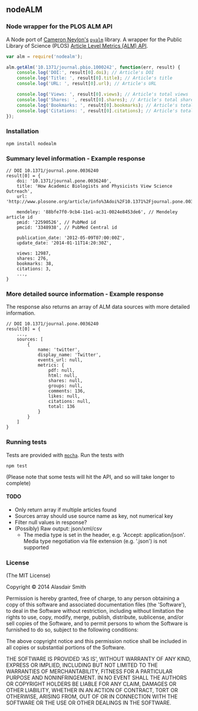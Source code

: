 ## nodeALM

### Node wrapper for the PLOS ALM API

A Node port of [Cameron Neylon's](http://cameronneylon.net/) [`pyalm`](http://cameronneylon.github.io/pyalm/) library. A wrapper for the Public Library of Science (PLOS) [Article Level Metrics (ALM) API](http://alm.plos.org/docs/API).

```javascript
var alm = require('nodealm');

alm.getAlm('10.1371/journal.pbio.1000242', function(err, result) {
	console.log('DOI:', result[0].doi); // Article's DOI
	console.log('Title: ', result[0].title); // Article's title
	console.log('URL: ', result[0].url); // Article's URL

	console.log('Views: ', result[0].views); // Article's total views
	console.log('Shares: ', result[0].shares); // Article's total shares
	console.log('Bookmarks: ', result[0].bookmarks); // Article's total bookmarks
	console.log('Citations: ', result[0].citations); // Article's total citations
});
```

### Installation

	npm install nodealm

### Summary level information - Example response

```
// DOI 10.1371/journal.pone.0036240
result[0] = {
	doi: '10.1371/journal.pone.0036240',
	title: 'How Academic Biologists and Physicists View Science Outreach',
	url: 'http://www.plosone.org/article/info%3Adoi%2F10.1371%2Fjournal.pone.0036240',

	mendeley: '88bfe7f0-9cb4-11e1-ac31-0024e8453de6', // Mendeley article id
	pmid: '22590526', // PubMed id
	pmcid: '3348938', // PubMed Central id

	publication_date: '2012-05-09T07:00:00Z',
	update_date: '2014-01-11T14:20:30Z',

	views: 12987,
	shares: 276,
	bookmarks: 38,
	citations: 3,
	...,
}
```

### More detailed source information - Example response

The response also returns an array of ALM data sources with more detailed information.

```
// DOI 10.1371/journal.pone.0036240
result[0] = {
	...,
	sources: [
		{
			name: 'twitter',
			display_name: 'Twitter',
			events_url: null,
			metrics: {
				pdf: null,
				html: null,
				shares: null,
				groups: null,
				comments: 136,
				likes: null,
				citations: null,
				total: 136
			}
		}
	]
}
```

### Running tests

Tests are provided with [`mocha`](http://visionmedia.github.io/mocha/). Run the tests with

	npm test

(Please note that some tests will hit the API, and so will take longer to complete)

#### TODO

* Only return array if multiple articles found
* Sources array should use source name as key, not numerical key
* Filter null values in response?
* (Possibly) Raw output: json/xml/csv
	* The media type is set in the header, e.g. 'Accept: application/json'. Media type negotiation via file extension (e.g. '.json') is not supported

### License

(The MIT License)

Copyright &copy; 2014 Alasdair Smith

Permission is hereby granted, free of charge, to any person obtaining
a copy of this software and associated documentation files (the
'Software'), to deal in the Software without restriction, including
without limitation the rights to use, copy, modify, merge, publish,
distribute, sublicense, and/or sell copies of the Software, and to
permit persons to whom the Software is furnished to do so, subject to
the following conditions:

The above copyright notice and this permission notice shall be
included in all copies or substantial portions of the Software.

THE SOFTWARE IS PROVIDED 'AS IS', WITHOUT WARRANTY OF ANY KIND,
EXPRESS OR IMPLIED, INCLUDING BUT NOT LIMITED TO THE WARRANTIES OF
MERCHANTABILITY, FITNESS FOR A PARTICULAR PURPOSE AND NONINFRINGEMENT.
IN NO EVENT SHALL THE AUTHORS OR COPYRIGHT HOLDERS BE LIABLE FOR ANY
CLAIM, DAMAGES OR OTHER LIABILITY, WHETHER IN AN ACTION OF CONTRACT,
TORT OR OTHERWISE, ARISING FROM, OUT OF OR IN CONNECTION WITH THE
SOFTWARE OR THE USE OR OTHER DEALINGS IN THE SOFTWARE.